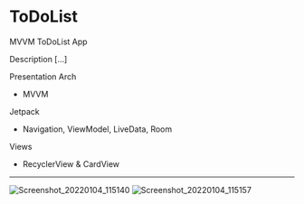 # ToDoList
MVVM ToDoList App

Description [...]

Presentation Arch
- MVVM

Jetpack
- Navigation, ViewModel, LiveData, Room

Views
- RecyclerView & CardView

___

![Screenshot_20220104_115140](https://user-images.githubusercontent.com/72701893/148664464-f9261c1f-231b-4158-8c79-cd162c05d2ac.png)
![Screenshot_20220104_115157](https://user-images.githubusercontent.com/72701893/148664465-a083acec-3f5e-4f89-82a2-eb20aae359ca.png)
